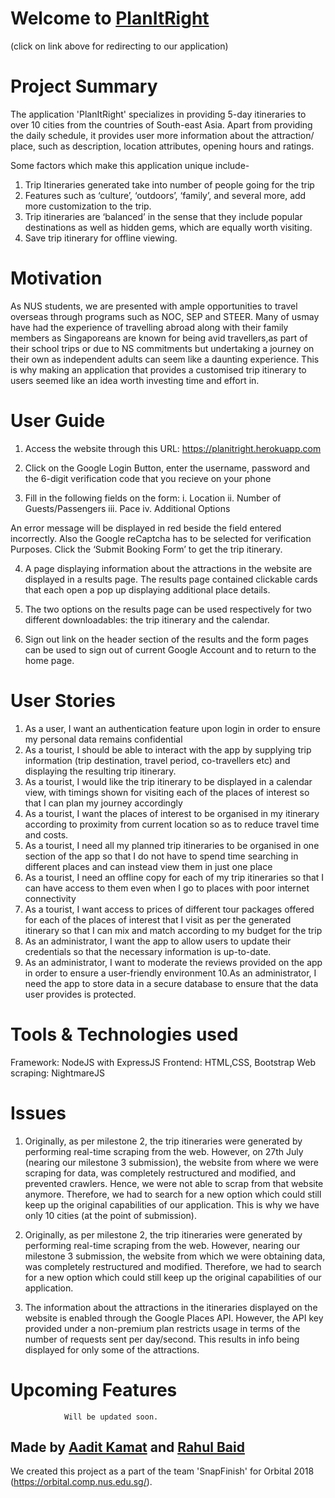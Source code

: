 Welcome to [PlanItRight](https://planitright.herokuapp.com/)
=================
(click on link above for redirecting to our application)

Project Summary 
=================

The application  'PlanItRight' specializes in providing 5-day itineraries to over 10 cities from the countries of South-east Asia. Apart from providing the daily schedule, it provides user more information about the attraction/ place, such as description, location attributes, opening hours and ratings. 

Some factors which make this application unique include- 
1. Trip Itineraries generated take into number of people going for the trip
2. Features such as ‘culture’, ‘outdoors’, ‘family’, and several more, add more customization to the trip.
3. Trip itineraries are ‘balanced’ in the sense that they include popular destinations as well as hidden gems, which are equally worth visiting.
4. Save trip itinerary for offline viewing.


Motivation 
=================

As NUS students, we are presented with ample opportunities to travel overseas through programs such as NOC, SEP and STEER. Many of usmay have had the experience of  travelling abroad along with their family members as Singaporeans are known for being avid travellers,as part of their school trips or due to NS commitments but undertaking a journey on their own as independent adults can seem like a daunting experience. This is why making an application that provides a customised trip itinerary to users seemed like an idea worth investing time and effort in.


User Guide
==============
  
1. Access the website through this URL: https://planitright.herokuapp.com

2.  Click on the Google Login Button, enter the username, password and the 6-digit verification code that you recieve on your phone

3.  Fill in the following fields on the form: 
     i. Location
     ii. Number of Guests/Passengers
     iii. Pace 
     iv. Additional Options

An error message will be displayed in red beside the field entered incorrectly. Also the Google reCaptcha has to be selected for verification Purposes. Click the ‘Submit Booking Form’ to get the trip itinerary.

4.  A page displaying information about the attractions in the website are displayed in a results page. The results page contained clickable cards that each open a pop up displaying additional place details.

5.  The two options on the results page can be used respectively for two different downloadables:  the trip itinerary and the calendar.

6.  Sign out link on the header section of the results and the form pages can be used to sign out of current Google Account and to return to the home page.


User Stories 
==================

1. As a user, I want an authentication feature upon login in order to ensure my personal data remains confidential
2. As a tourist, I should be able to interact with the app by supplying trip information (trip destination, travel period, co-travellers etc) and displaying the resulting trip itinerary. 
3. As a tourist, I would like the trip itinerary to be displayed in a calendar view, with timings shown for visiting each of the places of interest so that I can plan my journey accordingly
4. As a tourist, I want the places of interest to be organised in my itinerary according to proximity from current location so as to reduce travel time and costs.
5. As a tourist, I need all my planned trip itineraries to be organised in one section of the app so that I do not have to spend time searching in different places and can instead view them in just one place 
6. As a tourist, I need an offline copy for each of my trip itineraries so that I can have access to them even when I go to places with poor internet connectivity
7. As a tourist, I want access to prices of different tour packages offered for each of the places of interest that I visit as per the generated itinerary so that I can mix and match according to my budget for the trip
8. As an administrator, I want the app to allow users to update their credentials so that the necessary information is up-to-date.
9. As an administrator, I want to moderate the reviews provided on the app in order to ensure a user-friendly environment
10.As an administrator, I need the app to store data in a secure database to ensure that the data user provides is protected. 


Tools & Technologies used
================
Framework: NodeJS with ExpressJS
Frontend: HTML,CSS, Bootstrap
Web scraping: NightmareJS


Issues 
============

1. Originally, as per milestone 2, the trip itineraries were generated by performing real-time scraping from the web. However, on 27th July (nearing our milestone 3 submission), the website from where we were scraping for data, was completely restructured and modified, and prevented crawlers. Hence, we were not able to scrap from that website anymore. Therefore, we had to search for a new option which could still keep up the original capabilities of our application. This is why we have only 10 cities (at the point of submission). 

2. Originally, as per milestone 2, the trip itineraries were generated by performing real-time scraping from the web. However, nearing our milestone 3 submission, the website from which we were obtaining data, was completely restructured and modified. Therefore, we had to search for a new option which could still keep up the original capabilities of our application. 

3. The information about the attractions in the itineraries displayed on the website is enabled through the Google Places API. However, the API key provided under a non-premium plan restricts usage in terms of the number of requests sent per day/second. This results in info being displayed for only some of the attractions.


Upcoming Features
============
                Will be updated soon.
   


Made by [Aadit Kamat](https://github.com/aaditkamat) and [Rahul Baid](https://github.com/rahulb99) 
-------------------
We created this project as a part of the team 'SnapFinish' for Orbital 2018 (https://orbital.comp.nus.edu.sg/).
